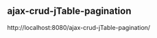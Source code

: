 ajax-crud-jTable-pagination
------------------------------

http://localhost:8080/ajax-crud-jTable-pagination/